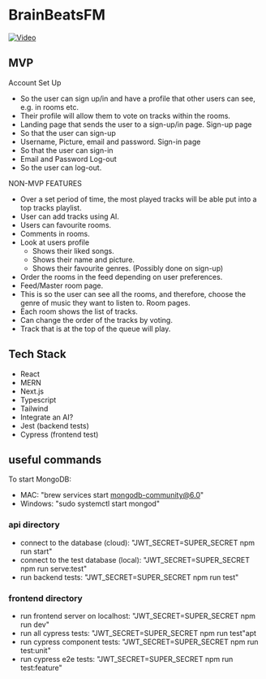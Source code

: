 # BrainBeatsFM

[![Video](https://img.youtube.com/vi/bZiBi7z_S54/maxresdefault.jpg)](https://www.youtube.com/watch?v=bZiBi7z_S54)

## MVP

Account Set Up

- So the user can sign up/in and have a profile that other users can see, e.g. in rooms etc.
- Their profile will allow them to vote on tracks within the rooms.
- Landing page that sends the user to a sign-up/in page.
  Sign-up page
- So that the user can sign-up
- Username, Picture, email and password.
  Sign-in page
- So that the user can sign-in
- Email and Password
  Log-out
- So the user can log-out.

NON-MVP FEATURES

- Over a set period of time, the most played tracks will be able put into a top tracks playlist.
- User can add tracks using AI.
- Users can favourite rooms.
- Comments in rooms.
- Look at users profile
  - Shows their liked songs.
  - Shows their name and picture.
  - Shows their favourite genres. (Possibly done on sign-up)
- Order the rooms in the feed depending on user preferences.
- Feed/Master room page.
- This is so the user can see all the rooms, and therefore, choose the genre of music they want to listen to.
  Room pages.
- Each room shows the list of tracks.
- Can change the order of the tracks by voting.
- Track that is at the top of the queue will play.

## Tech Stack

- React
- MERN
- Next.js
- Typescript
- Tailwind
- Integrate an AI?
- Jest (backend tests)
- Cypress (frontend test)

## useful commands

To start MongoDB:

- MAC: "brew services start mongodb-community@6.0"
- Windows: "sudo systemctl start mongod"

### api directory

- connect to the database (cloud): "JWT_SECRET=SUPER_SECRET npm run start"
- connect to the test database (local): "JWT_SECRET=SUPER_SECRET npm run serve:test"
- run backend tests: "JWT_SECRET=SUPER_SECRET npm run test"

### frontend directory

- run frontend server on localhost: "JWT_SECRET=SUPER_SECRET npm run dev"
- run all cypress tests: "JWT_SECRET=SUPER_SECRET npm run test"apt
- run cypress component tests: "JWT_SECRET=SUPER_SECRET npm run test:unit"
- run cypress e2e tests: "JWT_SECRET=SUPER_SECRET npm run test:feature"
